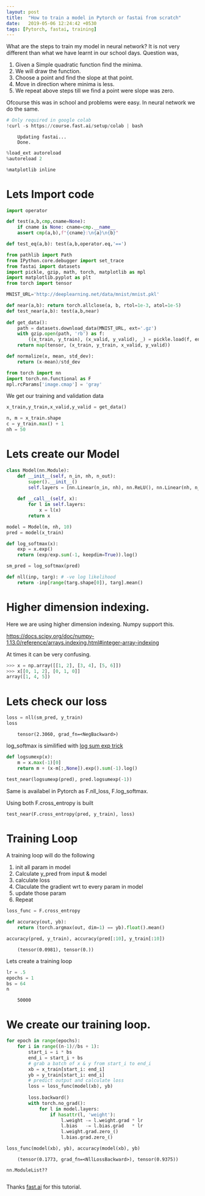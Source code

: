 ```yaml
---
layout: post
title:  "How to train a model in Pytorch or fastai from scratch"
date:   2019-05-06 12:24:42 +0530
tags: [Pytorch, fastai, training]
---
```


What are the steps to train my model in neural network? It is not very different than what we have 
learnt in our school days. Question was,

 1. Given a Simple quadratic function find the minima.
 1. We will draw the function.
 1. Choose a point and find the slope at that point.
 1. Move in direction where minima is less.
 1. We repeat above steps till we find a point were slope was zero.

 Ofcourse this was in school and problems were easy. In neural network we do the same.
 
```python
# Only required in google colab 
!curl -s https://course.fast.ai/setup/colab | bash
```

```console
    Updating fastai...
    Done.
```

```python
%load_ext autoreload
%autoreload 2

%matplotlib inline
```

# Lets Import code 

```python
import operator

def test(a,b,cmp,cname=None):
    if cname is None: cname=cmp.__name__
    assert cmp(a,b),f"{cname}:\n{a}\n{b}"

def test_eq(a,b): test(a,b,operator.eq,'==')

from pathlib import Path
from IPython.core.debugger import set_trace
from fastai import datasets
import pickle, gzip, math, torch, matplotlib as mpl
import matplotlib.pyplot as plt
from torch import tensor

MNIST_URL='http://deeplearning.net/data/mnist/mnist.pkl'

def near(a,b): return torch.allclose(a, b, rtol=1e-3, atol=1e-5)
def test_near(a,b): test(a,b,near)
    
def get_data():
    path = datasets.download_data(MNIST_URL, ext='.gz')
    with gzip.open(path, 'rb') as f:
        ((x_train, y_train), (x_valid, y_valid), _) = pickle.load(f, encoding='latin-1')
    return map(tensor, (x_train, y_train, x_valid, y_valid))

def normalize(x, mean, std_dev):
    return (x-mean)/std_dev
```


```python
from torch import nn
import torch.nn.functional as F
mpl.rcParams['image.cmap'] = 'gray'
```

We get our training and validation data

```python
x_train,y_train,x_valid,y_valid = get_data()
```


```python
n, m = x_train.shape
c = y_train.max() + 1
nh = 50
```

# Lets create our Model

```python
class Model(nn.Module):
    def __init__(self, n_in, nh, n_out):
        super().__init__()
        self.layers = [nn.Linear(n_in, nh), nn.ReLU(), nn.Linear(nh, n_out)]
        
    def __call__(self, x):
        for l in self.layers:
            x = l(x)
        return x
```


```python
model = Model(m, nh, 10)
pred = model(x_train)
```


```python
def log_softmax(x):
    exp = x.exp()
    return (exp/exp.sum(-1, keepdim=True)).log()
```


```python
sm_pred = log_softmax(pred)
```


```python
def nll(inp, targ): # -ve log likelihood
    return -inp[range(targ.shape[0]), targ].mean()
```
# Higher dimension indexing.

Here we are using higher dimension indexing.
Numpy support this.

https://docs.scipy.org/doc/numpy-1.13.0/reference/arrays.indexing.html#integer-array-indexing

At times it can be very confusing.

```python
>>> x = np.array([[1, 2], [3, 4], [5, 6]])
>>> x[[0, 1, 2], [0, 1, 0]]
array([1, 4, 5])
```
 
# Lets check our loss

```python
loss = nll(sm_pred, y_train)
loss
```



```console
    tensor(2.3060, grad_fn=<NegBackward>)
```


log_softmax is similified with [log sum exp trick](https://en.wikipedia.org/wiki/LogSumExp)




```python
def logsumexp(x):
    m = x.max(-1)[0]
    return m + (x-m[:,None]).exp().sum(-1).log()
```


```python
test_near(logsumexp(pred), pred.logsumexp(-1))
```

Same is availabel in Pytorch as F.nll_loss, F.log_softmax.

Using both F.cross_entropy is built


```python
test_near(F.cross_entropy(pred, y_train), loss)
```

# Training Loop

A training loop will do the following


1.   init all param in model
1.   Calculate y_pred from input & model
2.   calculate loss
3.   Claculate the gradient wrt to every param in model
4.   update those param 
4.   Repeat




```python
loss_func = F.cross_entropy

def accuracy(out, yb):
    return (torch.argmax(out, dim=1) == yb).float().mean()
```


```python
accuracy(pred, y_train), accuracy(pred[:10], y_train[:10])
```



```console
    (tensor(0.0981), tensor(0.))
```


Lets create a training loop


```python
lr = .5
epochs = 1
bs = 64
n
```


```console
    50000
```

# We create our training loop.

```python
for epoch in range(epochs):
    for i in range((n-1)//bs + 1):
        start_i = i * bs
        end_i = start_i + bs
        # grab a batch of x & y from start_i to end_i
        xb = x_train[start_i: end_i]
        yb = y_train[start_i: end_i]
        # predict output and calculate loss
        loss = loss_func(model(xb), yb)
        
        loss.backward()
        with torch.no_grad():
            for l in model.layers:
                if hasattr(l, 'weight'):
                    l.weight -= l.weight.grad * lr
                    l.bias   -= l.bias.grad   * lr
                    l.weight.grad.zero_()
                    l.bias.grad.zero_()

```


```python
loss_func(model(xb), yb), accuracy(model(xb), yb)
```



```console
    (tensor(0.1773, grad_fn=<NllLossBackward>), tensor(0.9375))
```



```console
nn.ModuleList??
```


```

```
Thanks [fast.ai](https://www.fast.ai/) for this tutorial.